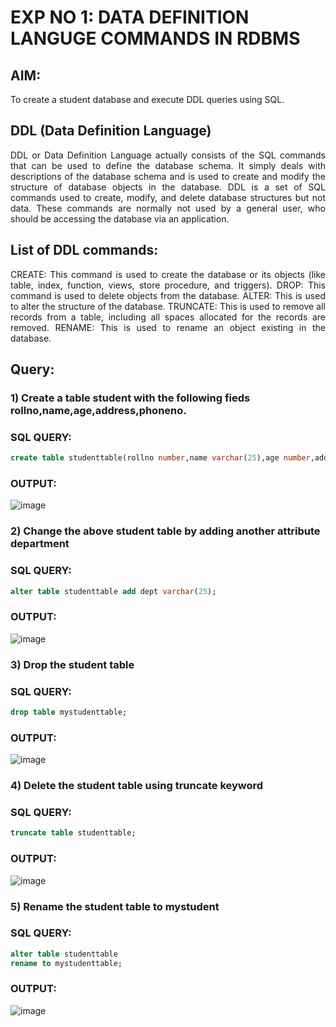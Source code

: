 # EXP NO 1: DATA DEFINITION LANGUGE COMMANDS IN RDBMS

## AIM:
To create a student database and execute DDL queries using SQL.


## DDL (Data Definition Language)
<div align="justify">
DDL or Data Definition Language actually consists of the SQL commands that can be used to define the database schema. It simply deals with descriptions of the database schema and is used to create and modify the structure of database objects in the database. DDL is a set of SQL commands used to create, modify, and delete database structures but not data. These commands are normally not used by a general user, who should be accessing the database via an application.
</div>
 
## List of DDL commands: 
<div align="justify">
CREATE: This command is used to create the database or its objects (like table, index, function, views, store procedure, and triggers).
DROP: This command is used to delete objects from the database.
ALTER: This is used to alter the structure of the database.
TRUNCATE: This is used to remove all records from a table, including all spaces allocated for the records are removed.
RENAME: This is used to rename an object existing in the database.
</div>

## Query:
### 1) Create a table student with the following fieds rollno,name,age,address,phoneno.

### SQL QUERY: 
```sql
create table studenttable(rollno number,name varchar(25),age number,address varchar(25),phno varchar(20));
```

### OUTPUT:
![image](https://github.com/Kousalya22008930/F2_DBMS/assets/119389108/a580bf71-26c1-4b11-993f-7e1968591a33)


### 2) Change the above student table by adding another attribute department

### SQL QUERY: 
```sql
alter table studenttable add dept varchar(25);
```

### OUTPUT:
![image](https://github.com/Kousalya22008930/F2_DBMS/assets/119389108/50acdd9a-82d9-403c-a5f3-2cc70caeedfe)



### 3) Drop the student table
 
### SQL QUERY: 
```sql
drop table mystudenttable;
```

### OUTPUT:
![image](https://github.com/Kousalya22008930/F2_DBMS/assets/119389108/324eef61-a62b-459a-b189-43d8f8a92a31)


### 4) Delete the student table using truncate keyword

### SQL QUERY: 
```sql
truncate table studenttable;
```

### OUTPUT:
![image](https://github.com/Kousalya22008930/F2_DBMS/assets/119389108/37fd363a-6b60-4d37-809d-a95aa9aa3172)



### 5) Rename the student table to mystudent

### SQL QUERY: 
```sql
alter table studenttable
rename to mystudenttable;
```
### OUTPUT:
![image](https://github.com/Kousalya22008930/F2_DBMS/assets/119389108/7bb52aca-4cec-49e3-8790-d0976bd7b7c0)
